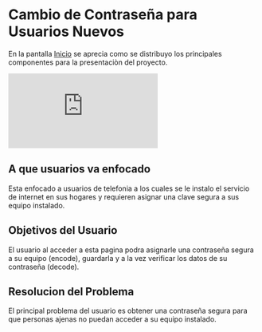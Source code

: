 # Cambio de Contraseña para Usuarios Nuevos

En la pantalla [Inicio](http://es.tinypic.com/view.php?pic=28rnqbl&s=9#.XHsruMBKjIU) se aprecia como se distribuyo los principales componentes para la presentaciòn del proyecto.

![](http://es.tinypic.com/view.php?pic=28rnqbl&s=9#.XHsruMBKjIU)

## A que usuarios va enfocado

Esta enfocado a usuarios de telefonia a los cuales se le instalo el servicio de internet en sus hogares y requieren asignar una clave segura a sus equipo instalado.


## Objetivos del Usuario

El usuario al acceder a esta pagina podra asignarle una contraseña segura a su equipo (encode), guardarla y a la vez verificar los datos de su contraseña (decode).

## Resolucion del Problema

El principal problema del usuario es obtener una contraseña segura para que personas ajenas no puedan acceder a su equipo instalado.